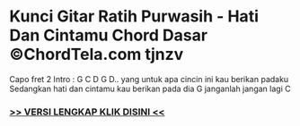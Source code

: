 
 # Kunci Gitar Ratih Purwasih - Hati Dan Cintamu Chord Dasar ©ChordTela.com tjnzv


Capo fret 2 Intro : G C D G D.. yang untuk apa cincin ini kau berikan padaku Sedangkan hati dan cintamu kau berikan pada dia G janganlah jangan lagi C

###  <a href="https://shortlighzx.web.app?sq=Kunci Gitar Ratih Purwasih - Hati Dan Cintamu Chord Dasar ©ChordTela.com"> >> VERSI LENGKAP KLIK DISINI << </a>

